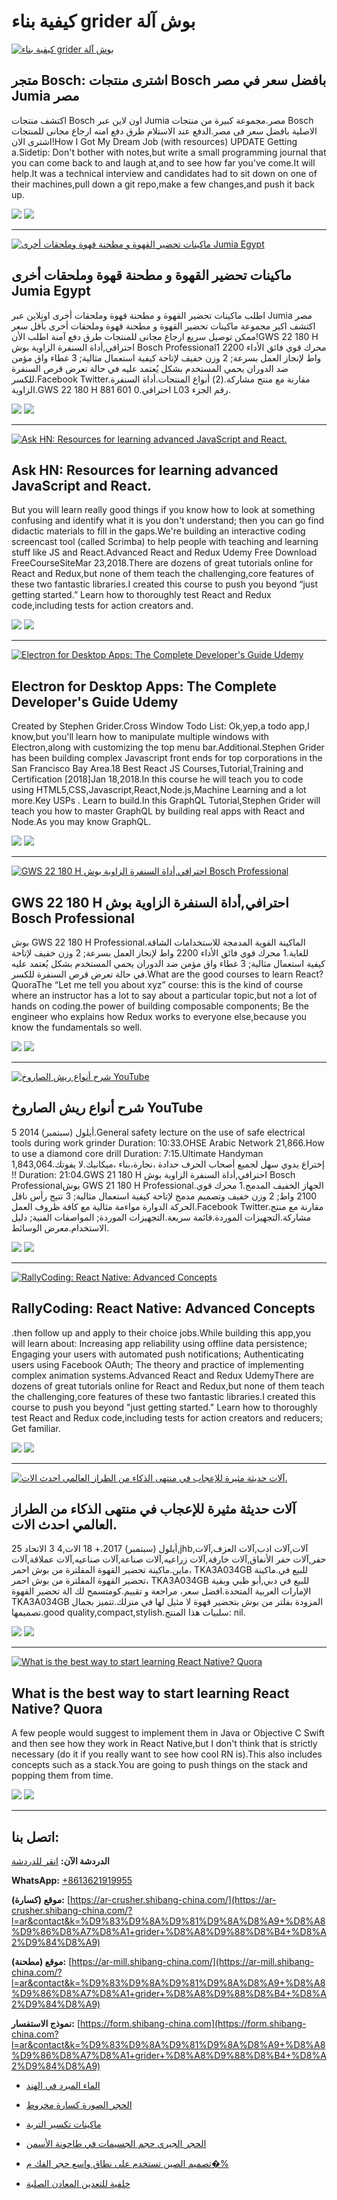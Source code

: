 # كيفية بناء grider بوش آلة

<a href="https://swt.shibang-china.com/?l=ar&img&k=%D9%83%D9%8A%D9%81%D9%8A%D8%A9+%D8%A8%D9%86%D8%A7%D8%A1+grider+%D8%A8%D9%88%D8%B4+%D8%A2%D9%84%D8%A9" target="_blank">![كيفية بناء grider بوش آلة](http://static.shibang-china.com/all-800x300/114.jpg)</a>

## متجر Bosch: اشترى منتجات Bosch بافضل سعر في مصر Jumia مصر
اكتشف منتجات Bosch اون لاين عبر Jumia مصر.مجموعة كبيرة من منتجات Bosch الاصلية بافضل سعر فى مصر.الدفع عند الاستلام طرق دفع امنه ارجاع مجانى للمنتجات اشترى الان!How I Got My Dream Job (with resources) UPDATE Getting a.Sidetip: Don&#39;t bother with notes,but write a small programming journal that you can come back to and laugh at,and to see how far you&#39;ve come.It will help.It was a technical interview and candidates had to sit down on one of their machines,pull down a git repo,make a few changes,and push it back up.


<a href="https://whatsapp.shibangsoft.com/WhatsApp.php" target="_blank" title="WhatsApp">![](http://static.shibang-china.com/icon/whatsapp.png)</a> <a href="https://swt.shibang-china.com/?l=ar&icon&k=%D9%83%D9%8A%D9%81%D9%8A%D8%A9+%D8%A8%D9%86%D8%A7%D8%A1+grider+%D8%A8%D9%88%D8%B4+%D8%A2%D9%84%D8%A9" target="_blank">![](http://static.shibang-china.com/icon/chat-ar.png)</a>

---

<a href="https://swt.shibang-china.com/?l=ar&img&k=%D9%83%D9%8A%D9%81%D9%8A%D8%A9+%D8%A8%D9%86%D8%A7%D8%A1+grider+%D8%A8%D9%88%D8%B4+%D8%A2%D9%84%D8%A9" target="_blank">![ماكينات تحضير القهوة و مطحنة قهوة وملحقات أخرى Jumia Egypt](http://static.shibang-china.com/all-800x300/201.jpg)</a>

## ماكينات تحضير القهوة و مطحنة قهوة وملحقات أخرى Jumia Egypt
اطلب ماكينات تحضير القهوة و مطحنة قهوة وملحقات أخرى اونلاين عبر Jumia مصر اكتشف اكبر مجموعة ماكينات تحضير القهوة و مطحنة قهوة وملحقات أخرى بأقل سعر ممكن توصيل سريع ارجاع مجانى للمنتجات طرق دفع آمنة اطلب الأن!GWS 22 180 H احترافي,أداة السنفرة الزاوية بوش Bosch Professional1 محرك قوي فائق الأداء 2200 واط لإنجاز العمل بسرعة; 2 وزن خفيف لإتاحة كيفية استعمال مثالية; 3 غطاء واق مؤمن ضد الدوران يحمي المستخدم بشكل يُعتمد عليه في حالة تعرض قرص السنفرة للكسر.Facebook Twitter.مقارنة مع منتج مشاركة.(2) أنواع المنتجات.أداة السنفرة الزاوية.GWS 22 180 H احترافي.0 601 881 L03 رقم الجزء.


<a href="https://whatsapp.shibangsoft.com/WhatsApp.php" target="_blank" title="WhatsApp">![](http://static.shibang-china.com/icon/whatsapp.png)</a> <a href="https://swt.shibang-china.com/?l=ar&icon&k=%D9%83%D9%8A%D9%81%D9%8A%D8%A9+%D8%A8%D9%86%D8%A7%D8%A1+grider+%D8%A8%D9%88%D8%B4+%D8%A2%D9%84%D8%A9" target="_blank">![](http://static.shibang-china.com/icon/chat-ar.png)</a>

---

<a href="https://swt.shibang-china.com/?l=ar&img&k=%D9%83%D9%8A%D9%81%D9%8A%D8%A9+%D8%A8%D9%86%D8%A7%D8%A1+grider+%D8%A8%D9%88%D8%B4+%D8%A2%D9%84%D8%A9" target="_blank">![Ask HN: Resources for learning advanced JavaScript and React.](http://static.shibang-china.com/all-800x300/225.jpg)</a>

## Ask HN: Resources for learning advanced JavaScript and React.
But you will learn really good things if you know how to look at something confusing and identify what it is you don&#39;t understand; then you can go find didactic materials to fill in the gaps.We&#39;re building an interactive coding screencast tool (called Scrimba) to help people with teaching and learning stuff like JS and React.Advanced React and Redux Udemy Free Download FreeCourseSiteMar 23,2018.There are dozens of great tutorials online for React and Redux,but none of them teach the challenging,core features of these two fantastic libraries.I created this course to push you beyond “just getting started.” Learn how to thoroughly test React and Redux code,including tests for action creators and.


<a href="https://whatsapp.shibangsoft.com/WhatsApp.php" target="_blank" title="WhatsApp">![](http://static.shibang-china.com/icon/whatsapp.png)</a> <a href="https://swt.shibang-china.com/?l=ar&icon&k=%D9%83%D9%8A%D9%81%D9%8A%D8%A9+%D8%A8%D9%86%D8%A7%D8%A1+grider+%D8%A8%D9%88%D8%B4+%D8%A2%D9%84%D8%A9" target="_blank">![](http://static.shibang-china.com/icon/chat-ar.png)</a>

---

<a href="https://swt.shibang-china.com/?l=ar&img&k=%D9%83%D9%8A%D9%81%D9%8A%D8%A9+%D8%A8%D9%86%D8%A7%D8%A1+grider+%D8%A8%D9%88%D8%B4+%D8%A2%D9%84%D8%A9" target="_blank">![Electron for Desktop Apps: The Complete Developer&#39;s Guide Udemy](http://static.shibang-china.com/all-800x300/80.jpg)</a>

## Electron for Desktop Apps: The Complete Developer&#39;s Guide Udemy
Created by Stephen Grider.Cross Window Todo List: Ok,yep,a todo app,I know,but you&#39;ll learn how to manipulate multiple windows with Electron,along with customizing the top menu bar.Additional.Stephen Grider has been building complex Javascript front ends for top corporations in the San Francisco Bay Area.18 Best React JS Courses,Tutorial,Training and Certification [2018]Jan 18,2018.In this course he will teach you to code using HTML5,CSS,Javascript,React,Node.js,Machine Learning and a lot more.Key USPs . Learn to build.In this GraphQL Tutorial,Stephen Grider will teach you how to master GraphQL by building real apps with React and Node.As you may know GraphQL.


<a href="https://whatsapp.shibangsoft.com/WhatsApp.php" target="_blank" title="WhatsApp">![](http://static.shibang-china.com/icon/whatsapp.png)</a> <a href="https://swt.shibang-china.com/?l=ar&icon&k=%D9%83%D9%8A%D9%81%D9%8A%D8%A9+%D8%A8%D9%86%D8%A7%D8%A1+grider+%D8%A8%D9%88%D8%B4+%D8%A2%D9%84%D8%A9" target="_blank">![](http://static.shibang-china.com/icon/chat-ar.png)</a>

---

<a href="https://swt.shibang-china.com/?l=ar&img&k=%D9%83%D9%8A%D9%81%D9%8A%D8%A9+%D8%A8%D9%86%D8%A7%D8%A1+grider+%D8%A8%D9%88%D8%B4+%D8%A2%D9%84%D8%A9" target="_blank">![GWS 22 180 H احترافي,أداة السنفرة الزاوية بوش Bosch Professional](http://static.shibang-china.com/all-800x300/1193.jpg)</a>

## GWS 22 180 H احترافي,أداة السنفرة الزاوية بوش Bosch Professional
بوش GWS 22 180 H Professional.الماكينة القوية المدمجة للاستخدامات الشاقة للغاية.1 محرك قوي فائق الأداء 2200 واط لإنجاز العمل بسرعة; 2 وزن خفيف لإتاحة كيفية استعمال مثالية; 3 غطاء واق مؤمن ضد الدوران يحمي المستخدم بشكل يُعتمد عليه في حالة تعرض قرص السنفرة للكسر.What are the good courses to learn React? QuoraThe “Let me tell you about xyz” course: this is the kind of course where an instructor has a lot to say about a particular topic,but not a lot of hands on coding.the power of building composable components; Be the engineer who explains how Redux works to everyone else,because you know the fundamentals so well.


<a href="https://whatsapp.shibangsoft.com/WhatsApp.php" target="_blank" title="WhatsApp">![](http://static.shibang-china.com/icon/whatsapp.png)</a> <a href="https://swt.shibang-china.com/?l=ar&icon&k=%D9%83%D9%8A%D9%81%D9%8A%D8%A9+%D8%A8%D9%86%D8%A7%D8%A1+grider+%D8%A8%D9%88%D8%B4+%D8%A2%D9%84%D8%A9" target="_blank">![](http://static.shibang-china.com/icon/chat-ar.png)</a>

---

<a href="https://swt.shibang-china.com/?l=ar&img&k=%D9%83%D9%8A%D9%81%D9%8A%D8%A9+%D8%A8%D9%86%D8%A7%D8%A1+grider+%D8%A8%D9%88%D8%B4+%D8%A2%D9%84%D8%A9" target="_blank">![شرح أنواع ريش الصاروخ YouTube](http://static.shibang-china.com/all-800x300/1396.jpg)</a>

## شرح أنواع ريش الصاروخ YouTube
5 أيلول (سبتمبر) 2014.General safety lecture on the use of safe electrical tools during work grinder Duration: 10:33.OHSE Arabic Network 21,866.How to use a diamond core drill Duration: 7:15.Ultimate Handyman 1,843,064.إختراع يدوي سهل لجميع أصحاب الحرف حدادة ،نجارة،بناء ،ميكانيك.لا يفوتك !! Duration: 21:04.GWS 21 180 H احترافي,أداة السنفرة الزاوية بوش Bosch Professionalبوش GWS 21 180 H Professional.الجهاز الخفيف المدمج.1 محرك قوي 2100 واط; 2 وزن خفيف وتصميم مدمج لإتاحة كيفية استعمال مثالية; 3 تتيح رأس ناقل الحركة الدوارة مواءمة مثالية مع كافة ظروف العمل.Facebook Twitter.مقارنة مع منتج مشاركة.التجهيزات الموردة.قائمة سريعة.التجهيزات الموردة; المواصفات الفنية; دليل الاستخدام.معرض الوسائط.


<a href="https://whatsapp.shibangsoft.com/WhatsApp.php" target="_blank" title="WhatsApp">![](http://static.shibang-china.com/icon/whatsapp.png)</a> <a href="https://swt.shibang-china.com/?l=ar&icon&k=%D9%83%D9%8A%D9%81%D9%8A%D8%A9+%D8%A8%D9%86%D8%A7%D8%A1+grider+%D8%A8%D9%88%D8%B4+%D8%A2%D9%84%D8%A9" target="_blank">![](http://static.shibang-china.com/icon/chat-ar.png)</a>

---

<a href="https://swt.shibang-china.com/?l=ar&img&k=%D9%83%D9%8A%D9%81%D9%8A%D8%A9+%D8%A8%D9%86%D8%A7%D8%A1+grider+%D8%A8%D9%88%D8%B4+%D8%A2%D9%84%D8%A9" target="_blank">![RallyCoding: React Native: Advanced Concepts](http://static.shibang-china.com/all-800x300/543.jpg)</a>

## RallyCoding: React Native: Advanced Concepts
.then follow up and apply to their choice jobs.While building this app,you will learn about: Increasing app reliability using offline data persistence; Engaging your users with automated push notifications; Authenticating users using Facebook OAuth; The theory and practice of implementing complex animation systems.Advanced React and Redux UdemyThere are dozens of great tutorials online for React and Redux,but none of them teach the challenging,core features of these two fantastic libraries.I created this course to push you beyond &quot;just getting started.&quot; Learn how to thoroughly test React and Redux code,including tests for action creators and reducers; Get familiar.


<a href="https://whatsapp.shibangsoft.com/WhatsApp.php" target="_blank" title="WhatsApp">![](http://static.shibang-china.com/icon/whatsapp.png)</a> <a href="https://swt.shibang-china.com/?l=ar&icon&k=%D9%83%D9%8A%D9%81%D9%8A%D8%A9+%D8%A8%D9%86%D8%A7%D8%A1+grider+%D8%A8%D9%88%D8%B4+%D8%A2%D9%84%D8%A9" target="_blank">![](http://static.shibang-china.com/icon/chat-ar.png)</a>

---

<a href="https://swt.shibang-china.com/?l=ar&img&k=%D9%83%D9%8A%D9%81%D9%8A%D8%A9+%D8%A8%D9%86%D8%A7%D8%A1+grider+%D8%A8%D9%88%D8%B4+%D8%A2%D9%84%D8%A9" target="_blank">![آلات حديثة مثيرة للإعجاب في منتهى الذكاء من الطراز العالمي احدث الات.](http://static.shibang-china.com/all-800x300/1377.jpg)</a>

## آلات حديثة مثيرة للإعجاب في منتهى الذكاء من الطراز العالمي احدث الات.
25 أيلول (سبتمبر) 2017.+ 18 الات,4 3 الاتحاد,jhb,آلات,آلات ادب,آلات العزف,آلات حفر,آلات حفر الأنفاق,آلات خارقة,آلات زراعيه,آلات صناعة,آلات صناعيه,آلات عملاقة,آلات ماين.ماكينة تحضير القهوة المفلترة من بوش احمر، TKA3A034GB للبيع في.ماكينة تحضير القهوة المفلترة من بوش احمر، TKA3A034GB للبيع في دبي,أبو ظبي وبقية الإمارات العربية المتحدة.افضل سعر، مراجعة و تقييم.كومتسمح لك الة تحضير القهوة TKA3A034GB المزودة بفلتر من بوش بتحضير قهوة لا مثيل لها في منزلك.تتميز بجمال تصميمها.good quality,compact,stylish.سلبيات هذا المنتج: nil.


<a href="https://whatsapp.shibangsoft.com/WhatsApp.php" target="_blank" title="WhatsApp">![](http://static.shibang-china.com/icon/whatsapp.png)</a> <a href="https://swt.shibang-china.com/?l=ar&icon&k=%D9%83%D9%8A%D9%81%D9%8A%D8%A9+%D8%A8%D9%86%D8%A7%D8%A1+grider+%D8%A8%D9%88%D8%B4+%D8%A2%D9%84%D8%A9" target="_blank">![](http://static.shibang-china.com/icon/chat-ar.png)</a>

---

<a href="https://swt.shibang-china.com/?l=ar&img&k=%D9%83%D9%8A%D9%81%D9%8A%D8%A9+%D8%A8%D9%86%D8%A7%D8%A1+grider+%D8%A8%D9%88%D8%B4+%D8%A2%D9%84%D8%A9" target="_blank">![What is the best way to start learning React Native? Quora](http://static.shibang-china.com/all-800x300/838.jpg)</a>

## What is the best way to start learning React Native? Quora
A few people would suggest to implement them in Java or Objective C Swift and then see how they work in React Native,but I don&#39;t think that is strictly necessary (do it if you really want to see how cool RN is).This also includes concepts such as a stack.You are going to push things on the stack and popping them from time.

<a href="https://whatsapp.shibangsoft.com/WhatsApp.php" target="_blank" title="WhatsApp">![](http://static.shibang-china.com/icon/whatsapp.png)</a> <a href="https://swt.shibang-china.com/?l=ar&icon&k=%D9%83%D9%8A%D9%81%D9%8A%D8%A9+%D8%A8%D9%86%D8%A7%D8%A1+grider+%D8%A8%D9%88%D8%B4+%D8%A2%D9%84%D8%A9" target="_blank">![](http://static.shibang-china.com/icon/chat-ar.png)</a>

---
## اتصل بنا:

**الدردشة الآن:** [انقر للدردشة](https://swt.shibang-china.com?l=ar&contact&k=%D9%83%D9%8A%D9%81%D9%8A%D8%A9+%D8%A8%D9%86%D8%A7%D8%A1+grider+%D8%A8%D9%88%D8%B4+%D8%A2%D9%84%D8%A9)

**WhatsApp:**  [+8613621919955](https://whatsapp.shibangsoft.com/WhatsApp.php)

**موقع (كسارة):** [https://ar-crusher.shibang-china.com/](https://ar-crusher.shibang-china.com/?l=ar&contact&k=%D9%83%D9%8A%D9%81%D9%8A%D8%A9+%D8%A8%D9%86%D8%A7%D8%A1+grider+%D8%A8%D9%88%D8%B4+%D8%A2%D9%84%D8%A9)

**موقع (مطحنة):** [https://ar-mill.shibang-china.com/](https://ar-mill.shibang-china.com/?l=ar&contact&k=%D9%83%D9%8A%D9%81%D9%8A%D8%A9+%D8%A8%D9%86%D8%A7%D8%A1+grider+%D8%A8%D9%88%D8%B4+%D8%A2%D9%84%D8%A9)

**نموذج الاستفسار:** [https://form.shibang-china.com](https://form.shibang-china.com?l=ar&contact&k=%D9%83%D9%8A%D9%81%D9%8A%D8%A9+%D8%A8%D9%86%D8%A7%D8%A1+grider+%D8%A8%D9%88%D8%B4+%D8%A2%D9%84%D8%A9)

* [الماء المبرد في الهند](../28/%D8%A7%D9%84%D9%85%D8%A7%D8%A1%20%D8%A7%D9%84%D9%85%D8%A8%D8%B1%D8%AF%20%D9%81%D9%8A%20%D8%A7%D9%84%D9%87%D9%86%D8%AF.md)

* [الحجر الصورة كسارة مخروط](../29/%D8%A7%D9%84%D8%AD%D8%AC%D8%B1%20%D8%A7%D9%84%D8%B5%D9%88%D8%B1%D8%A9%20%D9%83%D8%B3%D8%A7%D8%B1%D8%A9%20%D9%85%D8%AE%D8%B1%D9%88%D8%B7.md)

* [ماكينات تكسير التربة](../27/%D9%85%D8%A7%D9%83%D9%8A%D9%86%D8%A7%D8%AA%20%D8%AA%D9%83%D8%B3%D9%8A%D8%B1%20%D8%A7%D9%84%D8%AA%D8%B1%D8%A8%D8%A9.md)

* [الحجر الجيري حجم الجسيمات في طاحونة الأسمن](../28/%D8%A7%D9%84%D8%AD%D8%AC%D8%B1%20%D8%A7%D9%84%D8%AC%D9%8A%D8%B1%D9%8A%20%D8%AD%D8%AC%D9%85%20%D8%A7%D9%84%D8%AC%D8%B3%D9%8A%D9%85%D8%A7%D8%AA%20%D9%81%D9%8A%20%D8%B7%D8%A7%D8%AD%D9%88%D9%86%D8%A9%20%D8%A7%D9%84%D8%A3%D8%B3%D9%85%D9%86.md)

* [تصميم الصين تستخدم على نطاق واسع حجر الفك م�%](../26/%D8%AA%D8%B5%D9%85%D9%8A%D9%85%20%D8%A7%D9%84%D8%B5%D9%8A%D9%86%20%D8%AA%D8%B3%D8%AA%D8%AE%D8%AF%D9%85%20%D8%B9%D9%84%D9%89%20%D9%86%D8%B7%D8%A7%D9%82%20%D9%88%D8%A7%D8%B3%D8%B9%20%D8%AD%D8%AC%D8%B1%20%D8%A7%D9%84%D9%81%D9%83%20%D9%85%EF%BF%BD%25.md)

* [خلفية للتعدين المعادن الصلبة](../30/%D8%AE%D9%84%D9%81%D9%8A%D8%A9%20%D9%84%D9%84%D8%AA%D8%B9%D8%AF%D9%8A%D9%86%20%D8%A7%D9%84%D9%85%D8%B9%D8%A7%D8%AF%D9%86%20%D8%A7%D9%84%D8%B5%D9%84%D8%A8%D8%A9.md)